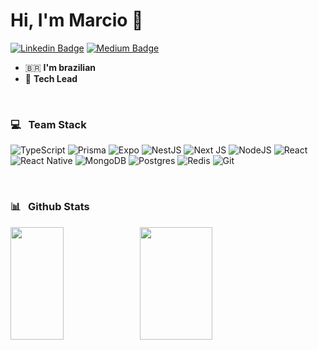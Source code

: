 # Hi, I'm Marcio 👋

[![Linkedin Badge](https://img.shields.io/badge/linkedin-%230077B5.svg?style=for-the-badge&logo=linkedin&logoColor=white&link=https://www.linkedin.com/in/marciodajr)](https://www.linkedin.com/in/marciodajr) [![Medium Badge](https://img.shields.io/badge/Medium-12100E?style=for-the-badge&logo=medium&logoColor=white&link=https://medium.com/@marciodosanjosjunior)](https://medium.com/@marciodosanjosjunior)

* 🇧🇷 **I'm brazilian**
* 🧙 **Tech Lead**

<br />

### 💻 &nbsp; Team Stack

![TypeScript](https://img.shields.io/badge/typescript-%23007ACC.svg?style=for-the-badge&logo=typescript&logoColor=white)
![Prisma](https://img.shields.io/badge/Prisma-3982CE?style=for-the-badge&logo=Prisma&logoColor=white)
![Expo](https://img.shields.io/badge/expo-1C1E24?style=for-the-badge&logo=expo&logoColor=#D04A37)
![NestJS](https://img.shields.io/badge/nestjs-%23E0234E.svg?style=for-the-badge&logo=nestjs&logoColor=white)
![Next JS](https://img.shields.io/badge/Next-black?style=for-the-badge&logo=next.js&logoColor=white)
![NodeJS](https://img.shields.io/badge/node.js-6DA55F?style=for-the-badge&logo=node.js&logoColor=white)
![React](https://img.shields.io/badge/react-%2320232a.svg?style=for-the-badge&logo=react&logoColor=%2361DAFB)
![React Native](https://img.shields.io/badge/react_native-%2320232a.svg?style=for-the-badge&logo=react&logoColor=%2361DAFB)
![MongoDB](https://img.shields.io/badge/MongoDB-%234ea94b.svg?style=for-the-badge&logo=mongodb&logoColor=white)
![Postgres](https://img.shields.io/badge/postgres-%23316192.svg?style=for-the-badge&logo=postgresql&logoColor=white)
![Redis](https://img.shields.io/badge/redis-%23DD0031.svg?style=for-the-badge&logo=redis&logoColor=white)
![Git](https://img.shields.io/badge/git-%23F05033.svg?style=for-the-badge&logo=git&logoColor=white)

<br />

### 📊 &nbsp; Github Stats

<div><img height="180px" style="width: 41%; margin:0"  src="https://github-readme-stats.vercel.app/api/top-langs/?username=marciodajr&layout=compact&theme=chartreuse-dark"/><img height="180px" style="width: 48%; margin: 0" src="https://github-readme-stats.vercel.app/api?username=marciodajr&show_icons=true&theme=chartreuse-dark&include_all_commits=true&count_private=true"/></div>

